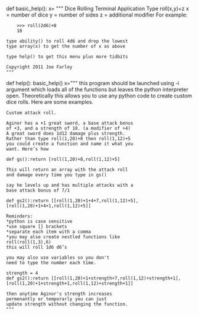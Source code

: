 def basic_help():
	x= """
	Dice Rolling Terminal Application
	Type roll(x,y)+z
	x = number of dice
	y = number of sides
	z = additional modifier
	For example:

		>>> roll(2d6)+8
		18

	type ability() to roll 4d6 and drop the lowest
	type array(x) to get the number of x as above

	type help() to get this menu plus more tidbits

	Copyright 2011 Joe Farley
	"""

def help():
	basic_help()
	x="""
	this program should be launched using -i argument
	which loads all of the functions but leaves the
	python interpreter open. Theoretically this allows
	you to use any python code to create custom dice
	rolls. Here are some examples.

	Custom attack roll.

	Aginor has a +1 great sword, a base attack bonus
	of +3, and a strength of 18. (a modifier of +4)
	A great sword does 1d12 damage plus strength.
	Rather than type roll(1,20)+8 then roll(1,12)+5
	you could create a function and name it what you
	want. Here’s how

	def gs():return [roll(1,20)+8,roll(1,12)+5]

	This will return an array with the attack roll
	and damage every time you type in gs()

	say he levels up and has multiple attacks with a
	base attack bonus of 7/1

	def gs2():return [[roll(1,20)+1+4+7,roll(1,12)+5],[roll(1,20)+1+4+1,roll(1,12)+5]]

	Reminders:
	*python is case sensitive
	*use square [] brackets
	*separate each item with a comma
	*you may also create nestled functions like
	roll(roll(1,3),6)
	this will roll 1d6 d6’s

	you may also use variables so you don't
	need to type the number each time.

	strength = 4
	def gs2():return [[roll(1,20)+1+strength+7,roll(1,12)+strength+1],[roll(1,20)+1+strength+1,roll(1,12)+strength+1]]

	then anytime Aginor's strength increases
	permenantly or temporarly you can just
	update strength without changing the function.
	"""
